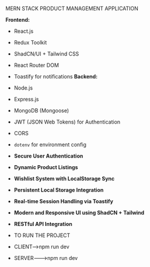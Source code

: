 MERN STACK PRODUCT MANAGEMENT APPLICATION

 **Frontend:**
- React.js
- Redux Toolkit
- ShadCN/UI + Tailwind CSS
- React Router DOM
- Toastify for notifications
 **Backend:**
- Node.js
- Express.js
- MongoDB (Mongoose)
- JWT (JSON Web Tokens) for Authentication
- CORS
- `dotenv` for environment config
-  **Secure User Authentication**
-  **Dynamic Product Listings**
-  **Wishlist System with LocalStorage Sync**
-  **Persistent Local Storage Integration**
-  **Real-time Session Handling via Toastify**
-  **Modern and Responsive UI using ShadCN + Tailwind**
-  **RESTful API Integration**

-  TO RUN THE PROJECT
-  CLIENT-->npm run dev
-  SERVER--->npm run dev
